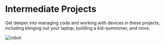# Intermediate Projects

Get deeper into managing code and working with devices in these projects, including blinging out your laptop, building a kid-summoner, and more.

![robot](/r4.png)